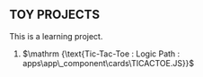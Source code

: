 <!-- @format -->

## TOY PROJECTS

$\mathrm {\text{This is a learning project.}}$

1. $\mathrm {\text{Tic-Tac-Toe : Logic Path : apps\app\_component\cards\TICACTOE.JS}}$
